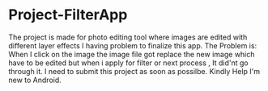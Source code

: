 # Project-FilterApp
The project is made for photo editing tool where images are edited with different layer effects
I having problem to finalize this app.
The Problem is:
When I click on the image the image file got replace the new image which have to be edited but when i apply for filter or next process ,
It did'nt go through it.
I need to submit this project as soon as possilbe.
Kindly Help I'm new to Android.
